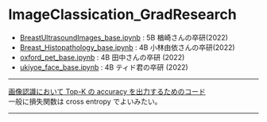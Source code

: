 # ImageClassication_GradResearch
- <a href="BreastUltrasoundImages_base.ipynb">BreastUltrasoundImages_base.ipynb</a> : 5B 楢崎さんの卒研(2022)
- <a href="Breast_Histopathology_base.ipynb">Breast_Histopathology_base.ipynb</a> : 4B 小林由依さんの卒研(2022)
- <a href="oxford_pet_base.ipynb">oxford_pet_base.ipynb</a> : 4B 田中さんの卒研 (2022)
- <a href="ukiyoe_face_base.ipynb">ukiyoe_face_base.ipynb</a> : 4B ティド君の卒研 (2022)

---
<a href="ImageClassification_topk_accuracy.ipynb">画像認識において Top-K の accuracy を出力するためのコード</a>
<br>
一般に損失関数は cross entropy でよいみたい。

---
